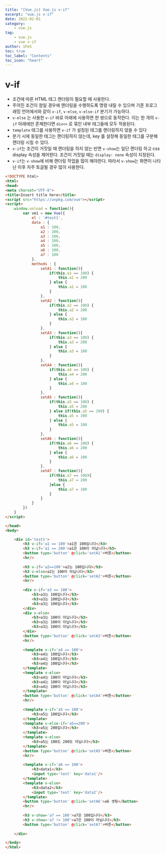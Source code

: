 ```yaml
---
title: "[Vue.js] Vue.js v-if"
excerpt: "vue.js v-if"
date: 2022-02-01
category:
    - vue.js
tag:
    - vue.js
    - vue v-if
author: 1FeS
toc: true
toc_label: "Contents"
toc_icon: "heart"
---
```


# v-if

- 조건에 따른 HTML 태그 랜더링이 필요할 때 사용한다. 
- 주어진 조건이 참일 경우에 랜더링을 수행하도록 명령 내릴 수 있으며 기존 프로그래밍 언어에서와 같이 `v-if`, `v-else`, `v-else-if` 분기가 가능하다.
- `v-else` 는 사용한 `v-if` 바로 아래에 사용하면 한 쌍으로 동작한다. 이는 한 개의 `v-if` 아래에만 존재한다면 `div<>` 로 묶인 내부 태그들에 모두 적용된다. 
- `template` 태그를 사용하면 `v-if` 가 설정된 태그를 랜더링하지 않을 수 있다
- 분기 시에 동일한 태그는 랜더링하지 않는데, key 를 설정해 동일한 태그를 구분해 랜더링 시킬 수 있다.
- `v-if`는 조건이 거짓일 때 랜더링을 하지 않는 반면 `v-show`는 일단 랜더링 하고 css display 속성을 제어한다. 조건이 거짓일 때는 `display: none` 속성이 지정된다.
- `v-if`는 `v-show`에 비해 랜더링 작업을 많이 해야한다. 따라서 `v-show`는 화면이 나타난 이후 자주 토글될 경우 많이 사용한다.

```html
<!DOCTYPE html>
<html>
<head>
<meta charset="UTF-8">
<title>Insert title here</title>
<script src="https://unpkg.com/vue"></script>
<script>
	window.onload = function(){
		var vm1 = new Vue({
			el : '#test1',
			data : {
				a1 : 100,
				a2 : 200,
				a3 : 100,
				a4 : 100,
				a5 : 100,
				a6 : 100,
				a7 : 100
			},
			methods : {
				setA1 : function(){
					if(this.a1 == 100) {
						this.a1 = 200
					} else {
						this.a1 = 100
					}
				},
				setA2 : function(){
					if(this.a2 == 100) {
						this.a2 = 200
					} else {
						this.a2 = 100
					}
				},
				setA3 : function(){
					if(this.a3 == 100) {
						this.a3 = 200
					} else {
						this.a3 = 100
					}
				},
				setA4 : function(){
					if(this.a4 == 100) {
						this.a4 = 200
					} else {
						this.a4 = 100
					}
				},
				setA5 : function(){
					if(this.a5 == 100) {
						this.a5 = 200
					} else if(this.a5 == 200) {
						this.a5 = 300
					} else {
						this.a5 = 100
					}
				},
				setA6 : function(){
					if(this.a6 == 100) {
						this.a6 = 200
					} else {
						this.a6 = 100
					}
				},
				setA7 : function(){
					if(this.a7 == 100){
						this.a7 = 200
					}else {
						this.a7 = 100
					}
				}
			}
		})
	}
</script>

</head>
<body>

	<div id='test1'>
		<h3 v-if='a1 == 100'>a1은 100입니다</h3>
		<h3 v-if='a1 == 200'>a1은 100이 아닙니다</h3>
		<button type='button' @click='setA1'>버튼</button>
		<hr/>
		
		<h3 v-if='a2==100'>a2는 100입니다</h3>
		<h3 v-else>a2는 100이 아닙니다</h3>
		<button type='button' @click='setA2'>버튼</button>
		<hr/>
		
		<div v-if='a3 == 100'>
			<h3>a3는 100입니다</h3>
			<h3>a3는 100입니다</h3>
			<h3>a3는 100입니다</h3>
		</div>
		<div v-else>
			<h3>a3는 100이 아닙니다</h3>
			<h3>a3는 100이 아닙니다</h3>
			<h3>a3는 100이 아닙니다</h3>
		</div>
		<button type='button' @click='setA3'>버튼</button>
		<hr/>
		
		<template v-if='a4 == 100'>
			<h3>a4는 100입니다</h3>
			<h3>a4는 100입니다</h3>
			<h3>a4는 100입니다</h3>
		</template>
		<template v-else>
			<h3>a4는 100이 아닙니다</h3>
			<h3>a4는 100이 아닙니다</h3>
			<h3>a4는 100이 아닙니다</h3>
		</template>
		<button type='button' @click='setA4'>버튼</button>
		<hr/>
		
		<template v-if='a5 == 100'>
			<h3>a5는 100입니다</h3>
		</template>
		<template v-else-if='a5==200'>
			<h3>a5는 200입니다</h3>
		</template>
		<template v-else>
			<h3>a5는 100도 200도 아닙니다</h3>
		</template>
		<button type='button' @click='setA5'>버튼</button>
		<hr/>
		
		<template v-if='a6 == 100'>
			<h3>data1</h3>
			<input type='text' key='data1'/>
		</template>
		<template v-else>
			<h3>data2</h3>
			<input type='text' key='data2'/>
		</template>
		<button type='button' @click='setA6'>a6 셋팅</button>
		<hr/>
		
		<h3 v-show='a7 == 100'>a7은 100입니다</h3>
		<h3 v-show='a7 != 100'>a7은 100이 아닙니다</h3>
		<button type='button' @click='setA7'>버튼</button>
		
	</div>

</body>
</html>
```